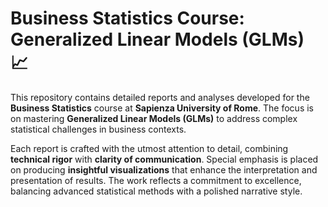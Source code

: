 # **Business Statistics Course: Generalized Linear Models (GLMs)** 📈

This repository contains detailed reports and analyses developed for the **Business Statistics** course at **Sapienza University of Rome**. The focus is on mastering **Generalized Linear Models (GLMs)** to address complex statistical challenges in business contexts. 

Each report is crafted with the utmost attention to detail, combining **technical rigor** with **clarity of communication**. Special emphasis is placed on producing **insightful visualizations** that enhance the interpretation and presentation of results. The work reflects a commitment to excellence, balancing advanced statistical methods with a polished narrative style.
